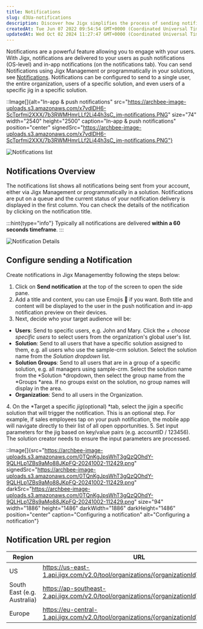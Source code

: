 ```yaml
---
title: Notifications
slug: d3Ua-notifications
description: Discover how Jigx simplifies the process of sending notifications through push or in-app notifications. With the flexibility to send notifications via JigxManagement or programmatically, easily reach specific users, organizations, or tailored audiences. C
createdAt: Tue Jun 07 2022 09:54:54 GMT+0000 (Coordinated Universal Time)
updatedAt: Wed Oct 02 2024 11:27:47 GMT+0000 (Coordinated Universal Time)
---
```


Notifications are a powerful feature allowing you to engage with your users. With Jigx, notifications are delivered to your users as push notifications (OS-level) and in-app notifications (on the notifications tab). You can send Notifications using Jigx Management or programmatically in your solutions, see [Notifications](<./../Building Apps with Jigx/Additional functionality/Notifications.md>). Notifications can be configured to send to a single user, the entire organization, users of a specific solution, and even users of a specific jig in a specific solution.

::Image[]{alt="In-app & push notifications" src="https://archbee-image-uploads.s3.amazonaws.com/x7vdIDH6-ScTprfmi2XXX/7b3RWMHmrLLf2Li44h3sC_jm-notifications.PNG" size="74" width="2540" height="2500" caption="In-app & push notifications" position="center" signedSrc="https://archbee-image-uploads.s3.amazonaws.com/x7vdIDH6-ScTprfmi2XXX/7b3RWMHmrLLf2Li44h3sC_jm-notifications.PNG"}

![Notifications list](https://archbee-image-uploads.s3.amazonaws.com/x7vdIDH6-ScTprfmi2XXX/sy-ULx52L4IPdaraUQSkz_jm-notiflistl.png "Notifications list")

## Notifications Overview

The notifications list shows all notifications being sent from your account, either via Jigx Management or programmatically in a solution. Notifications are put on a queue and the current status of your notification delivery is displayed in the first column. You can check the details of the notification by clicking on the notification title.

:::hint{type="info"}
Typically all notifications are delivered **within a 60 seconds timeframe**.&#x20;
:::

![Notification Details](https://archbee-image-uploads.s3.amazonaws.com/x7vdIDH6-ScTprfmi2XXX/gAXoIGhFvg8bMwCJcNKxm_jm-notifyeditl.png "Notification Details")

## Configure sending a Notification

Create notifications in Jigx Managementby following the steps below:

1. Click on **Send notification** at the top of the screen to open the side pane.&#x20;
2. Add a title and content, you can use Emojis 🎉 if you want. Both title and content will be displayed to the user in the push notification and in-app notification preview on their devices.
3. Next, decide who your target audience will be:

- **Users**: Send to specific users, e.g. John and Mary. Click the *+ choose specific users* to select users from the organization's global user's list.
- **Solution**: Send to all users that have a specific solution assigned to them, e.g. all users who use the sample-crm solution. Select the solution name from the *Solution dropdown* list.
- **Solution Groups**: Send to all users that are in a group of a specific solution, e.g. all managers using sample-crm. Select the solution name from the *Solution *dropdown, then select the group name from the *Groups *area. If no groups exist on the solution, no group names will display in the area.
- **Organization**: Send to all users in the Organization.&#x20;

4\. On the *Target a specific *jig*(optional) *tab, select the jigin a specific solution that will trigger the notification. This is an optional step. For example, if sales employees tap on your push notification, the mobile app will navigate directly to their list of all open opportunities.&#x20;
5\.  Set input parameters for the jig based on key/value pairs (e.g. accountID / 123456). The solution creator needs to ensure the input parameters are processed.

::Image[]{src="https://archbee-image-uploads.s3.amazonaws.com/0TQnKgJpsWhT3gQzQOhdY-9QLHLp1ZBs9aMo88JKpFQ-20241002-112429.png" signedSrc="https://archbee-image-uploads.s3.amazonaws.com/0TQnKgJpsWhT3gQzQOhdY-9QLHLp1ZBs9aMo88JKpFQ-20241002-112429.png" darkSrc="https://archbee-image-uploads.s3.amazonaws.com/0TQnKgJpsWhT3gQzQOhdY-9QLHLp1ZBs9aMo88JKpFQ-20241002-112429.png" size="94" width="1886" height="1486" darkWidth="1886" darkHeight="1486" position="center" caption="Configuring a notification" alt="Configuring a notification"}

## Notification URL per region&#x20;

| **Region**                  | **URL**                                                                                                                                                                                                               |
| --------------------------- | --------------------------------------------------------------------------------------------------------------------------------------------------------------------------------------------------------------------- |
| US                          | <a href="https://us-east-1.api.jigx.com/v2.0/tool/organizations/{organizationId}/notifications" target="_blank"> https\://us-east-1.api.jigx.com/v2.0/tool/organizations/\{organizationId}/notifications</a>          |
| South East (e.g. Australia) | <a href="https://ap-southeast-2.api.jigx.com/v2.0/tool/organizations/{organizationId}/notifications" target="_blank">https\://ap-southeast-2.api.jigx.com/v2.0/tool/organizations/\{organizationId}/notifications</a> |
| Europe                      | <a href="https://eu-central-1.api.jigx.com/v2.0/tool/organizations/{organizationId}/notifications" target="_blank">https\://eu-central-1.api.jigx.com/v2.0/tool/organizations/\{organizationId}/notifications</a>     |

